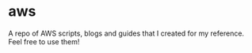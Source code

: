 # aws
A repo of AWS scripts, blogs and guides that I created for my reference. Feel free to use them!